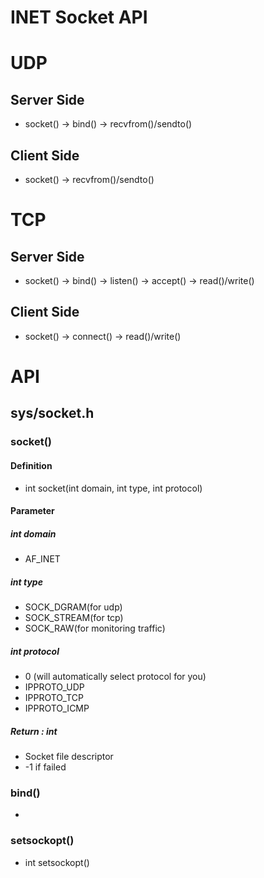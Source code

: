 # INET Socket API

# UDP
## Server Side
 + socket() -> bind() -> recvfrom()/sendto()
## Client Side
 + socket() -> recvfrom()/sendto()

# TCP 
## Server Side
 + socket() -> bind() -> listen() -> accept() -> read()/write()
## Client Side
 + socket() -> connect() -> read()/write()

# API
## sys/socket.h

### socket()
#### Definition
 + int socket(int domain, int type, int protocol)
#### Parameter
##### int domain
 - AF_INET
##### int type
 - SOCK_DGRAM(for udp)
 - SOCK_STREAM(for tcp)
 - SOCK_RAW(for monitoring traffic)
##### int protocol
 + 0 (will automatically select protocol for you)
 + IPPROTO_UDP
 + IPPROTO_TCP
 + IPPROTO_ICMP
##### Return : int
 + Socket file descriptor 
 + -1 if failed

### bind()
 + 


### setsockopt()
 + int setsockopt()